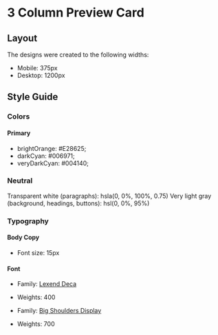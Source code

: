 # 3 Column Preview Card

## Layout

The designs were created to the following widths:

- Mobile: 375px
- Desktop: 1200px

## Style Guide

### Colors

#### Primary

- brightOrange: #E28625;
- darkCyan: #006971;
- veryDarkCyan: #004140;

### Neutral

Transparent white (paragraphs): hsla(0, 0%, 100%, 0.75)
Very light gray (background, headings, buttons): hsl(0, 0%, 95%)

### Typography

#### Body Copy

- Font size: 15px

#### Font

- Family: [Lexend Deca](https://fonts.google.com/specimen/Lexend+Deca)
- Weights: 400

- Family: [Big Shoulders Display](https://fonts.google.com/specimen/Big+Shoulders+Display)
- Weights: 700

